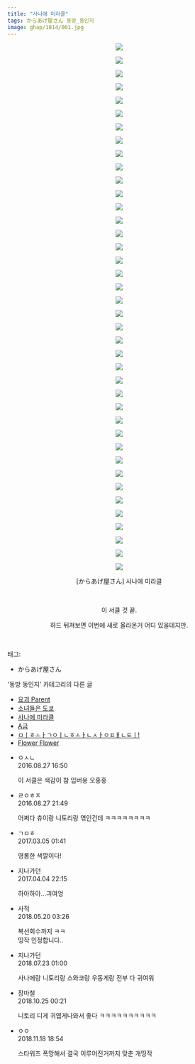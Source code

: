```yaml
---
title: "사나에 미라클"
tags: からあげ屋さん 동방_동인지
image: ghap/1814/001.jpg
---
```

<div class="article">
<p style="text-align: center; clear: none; float: none;"><img src="{{ site.nasurl }}/ghap/1814/001.jpg"/></p>
<p style="text-align: center; clear: none; float: none;"><img src="{{ site.nasurl }}/ghap/1814/002.jpg"/></p>
<p style="text-align: center; clear: none; float: none;"><img src="{{ site.nasurl }}/ghap/1814/003.jpg"/></p>
<p style="text-align: center; clear: none; float: none;"><img src="{{ site.nasurl }}/ghap/1814/004.jpg"/></p>
<p style="text-align: center; clear: none; float: none;"><img src="{{ site.nasurl }}/ghap/1814/005.jpg"/></p>
<p style="text-align: center; clear: none; float: none;"><img src="{{ site.nasurl }}/ghap/1814/006.jpg"/></p>
<p style="text-align: center; clear: none; float: none;"><img src="{{ site.nasurl }}/ghap/1814/007.jpg"/></p>
<p style="text-align: center; clear: none; float: none;"><img src="{{ site.nasurl }}/ghap/1814/008.jpg"/></p>
<p style="text-align: center; clear: none; float: none;"><img src="{{ site.nasurl }}/ghap/1814/009.jpg"/></p>
<p style="text-align: center; clear: none; float: none;"><img src="{{ site.nasurl }}/ghap/1814/010.jpg"/></p>
<p style="text-align: center; clear: none; float: none;"><img src="{{ site.nasurl }}/ghap/1814/011.jpg"/></p>
<p style="text-align: center; clear: none; float: none;"><img src="{{ site.nasurl }}/ghap/1814/012.jpg"/></p>
<p style="text-align: center; clear: none; float: none;"><img src="{{ site.nasurl }}/ghap/1814/013.jpg"/></p>
<p style="text-align: center; clear: none; float: none;"><img src="{{ site.nasurl }}/ghap/1814/014.jpg"/></p>
<p style="text-align: center; clear: none; float: none;"><img src="{{ site.nasurl }}/ghap/1814/015.jpg"/></p>
<p style="text-align: center; clear: none; float: none;"><img src="{{ site.nasurl }}/ghap/1814/016.jpg"/></p>
<p style="text-align: center; clear: none; float: none;"><img src="{{ site.nasurl }}/ghap/1814/017.jpg"/></p>
<p style="text-align: center; clear: none; float: none;"><img src="{{ site.nasurl }}/ghap/1814/018.jpg"/></p>
<p style="text-align: center; clear: none; float: none;"><img src="{{ site.nasurl }}/ghap/1814/019.jpg"/></p>
<p style="text-align: center; clear: none; float: none;"><img src="{{ site.nasurl }}/ghap/1814/020.jpg"/></p>
<p style="text-align: center; clear: none; float: none;"><img src="{{ site.nasurl }}/ghap/1814/021.jpg"/></p>
<p style="text-align: center; clear: none; float: none;"><img src="{{ site.nasurl }}/ghap/1814/022.jpg"/></p>
<p style="text-align: center; clear: none; float: none;"><img src="{{ site.nasurl }}/ghap/1814/023.jpg"/></p>
<p style="text-align: center; clear: none; float: none;"><img src="{{ site.nasurl }}/ghap/1814/024.jpg"/></p>
<p style="text-align: center; clear: none; float: none;"><img src="{{ site.nasurl }}/ghap/1814/025.jpg"/></p>
<p style="text-align: center; clear: none; float: none;"><img src="{{ site.nasurl }}/ghap/1814/026.jpg"/></p>
<p style="text-align: center; clear: none; float: none;"><img src="{{ site.nasurl }}/ghap/1814/027.jpg"/></p>
<p style="text-align: center; clear: none; float: none;"><img src="{{ site.nasurl }}/ghap/1814/028.jpg"/></p>
<p style="text-align: center; clear: none; float: none;"><img src="{{ site.nasurl }}/ghap/1814/029.jpg"/></p>
<p style="text-align: center; clear: none; float: none;"><img src="{{ site.nasurl }}/ghap/1814/030.jpg"/></p>
<p style="text-align: center; clear: none; float: none;"><img src="{{ site.nasurl }}/ghap/1814/031.jpg"/></p>
<p style="text-align: center; clear: none; float: none;"><img src="{{ site.nasurl }}/ghap/1814/032.jpg"/></p>
<p style="text-align: center; clear: none; float: none;"><img src="{{ site.nasurl }}/ghap/1814/033.jpg"/></p>
<p style="text-align: center; clear: none; float: none;"><img src="{{ site.nasurl }}/ghap/1814/034.jpg"/></p>
<p style="text-align: center; clear: none; float: none;"><img src="{{ site.nasurl }}/ghap/1814/035.jpg"/></p>
<p style="text-align: center; clear: none; float: none;"><img src="{{ site.nasurl }}/ghap/1814/036.jpg"/></p>
<p style="text-align: center; clear: none; float: none;"><img src="{{ site.nasurl }}/ghap/1814/037.jpg"/></p>
<p style="text-align: center; clear: none; float: none;"><img src="{{ site.nasurl }}/ghap/1814/038.jpg"/></p>
<p style="text-align: center; clear: none; float: none;"><img src="{{ site.nasurl }}/ghap/1814/039.jpg"/></p>
<p style="text-align: center; clear: none; float: none;"><img src="{{ site.nasurl }}/ghap/1814/040.jpg"/></p>
<p style="text-align: center; clear: none; float: none;">[からあげ屋さん] 사나에 미라클</p>
<p style="text-align: center; clear: none; float: none;"><br/></p>
<p style="text-align: center; clear: none; float: none;">이 서클 것 끝.</p>
<p style="text-align: center; clear: none; float: none;">하드 뒤져보면 이번에 새로 올라온거 어디 있을테지만.</p>
<p><br/></p>
</div><div class="tagTrail">
<p>태그: </p>
<ul>
<li>からあげ屋さん</li>
</ul>
</div><div class="another">
<p>'동방 동인지' 카테고리의 다른 글</p>
<ul>
<li><a href="/2016-08-25-ghap_1816">요괴 Parent</a></li>
<li><a href="/2016-08-25-ghap_1815">소녀들은 도쿄</a></li>
<li><a href="/2016-08-25-ghap_1814">사나에 미라클</a></li>
<li><a href="/2016-08-25-ghap_1813">A금</a></li>
<li><a href="/2016-08-25-ghap_1812">ㅁㅣㅎㅗㅏㄱㅇㅣㄴㅎㅗㅏㄴㅅㅏㅇㅍㅐㄴㅌㅣ!</a></li>
<li><a href="/2016-08-24-ghap_1811">Flower Flower</a></li>
</ul>
</div><div class="cb_module cb_fluid">
<div class="cb_wrt cb_profile">
<div class="comment">
<ul>
<li class="cb_thumb_off" id="comment14791921">
<div class="cb_comment_area">
<div class="cb_info_area">
<div class="cb_section">
<span class="cb_nick_name">ㅇㅅㄴ</span>
</div>
<div class="cb_section">
<span class="cb_date">2016.08.27 16:50 </span>
</div>
</div>
<div class="cb_dsc_comment">
<p class="cb_dsc">
											이 서클은 색감이 참 입버용 오홍홍 
										</p>
</div>
</div></li>
<li class="cb_thumb_off" id="comment14792043">
<div class="cb_comment_area">
<div class="cb_info_area">
<div class="cb_section">
<span class="cb_nick_name">ㄹㅇㅎㅈ</span>
</div>
<div class="cb_section">
<span class="cb_date">2016.08.27 21:49 </span>
</div>
</div>
<div class="cb_dsc_comment">
<p class="cb_dsc">
											어쩌다 츄이랑 니토리랑 엮인건데 ㅋㅋㅋㅋㅋㅋㅋㅋ
										</p>
</div>
</div></li>
<li class="cb_thumb_off" id="comment14931565">
<div class="cb_comment_area">
<div class="cb_info_area">
<div class="cb_section">
<span class="cb_nick_name">ㄱㅁㅎ</span>
</div>
<div class="cb_section">
<span class="cb_date">2017.03.05 01:41 </span>
</div>
</div>
<div class="cb_dsc_comment">
<p class="cb_dsc">
											영롱한 색깔이다!
										</p>
</div>
</div></li>
<li class="cb_thumb_off" id="comment14957061">
<div class="cb_comment_area">
<div class="cb_info_area">
<div class="cb_section">
<span class="cb_nick_name">지나가던</span>
</div>
<div class="cb_section">
<span class="cb_date">2017.04.04 22:15 </span>
</div>
</div>
<div class="cb_dsc_comment">
<p class="cb_dsc">
											하아하아...긔여엉
										</p>
</div>
</div></li>
<li class="cb_thumb_off" id="comment15258916">
<div class="cb_comment_area">
<div class="cb_info_area">
<div class="cb_section">
<span class="cb_nick_name">사적</span>
</div>
<div class="cb_section">
<span class="cb_date">2018.05.20 03:26 </span>
</div>
</div>
<div class="cb_dsc_comment">
<p class="cb_dsc">
											복선회수까지 ㅋㅋ<br/>
띵작 인정합니다..
										</p>
</div>
</div></li>
<li class="cb_thumb_off" id="comment15291893">
<div class="cb_comment_area">
<div class="cb_info_area">
<div class="cb_section">
<span class="cb_nick_name">지나가던</span>
</div>
<div class="cb_section">
<span class="cb_date">2018.07.23 01:00 </span>
</div>
</div>
<div class="cb_dsc_comment">
<p class="cb_dsc">
											사나에랑 니토리랑 스와코랑 우동게랑 전부 다 귀여워
										</p>
</div>
</div></li>
<li class="cb_thumb_off" id="comment15361703">
<div class="cb_comment_area">
<div class="cb_info_area">
<div class="cb_section">
<span class="cb_nick_name">장마철</span>
</div>
<div class="cb_section">
<span class="cb_date">2018.10.25 00:21 </span>
</div>
</div>
<div class="cb_dsc_comment">
<p class="cb_dsc">
											니토리 디게 귀엽게나와서 좋다 ㅋㅋㅋㅋㅋㅋㅋㅋㅋㅋ
										</p>
</div>
</div></li>
<li class="cb_thumb_off" id="comment15374895">
<div class="cb_comment_area">
<div class="cb_info_area">
<div class="cb_section">
<span class="cb_nick_name">ㅇㅇ</span>
</div>
<div class="cb_section">
<span class="cb_date">2018.11.18 18:54 </span>
</div>
</div>
<div class="cb_dsc_comment">
<p class="cb_dsc">
											스타워즈 폭망해서 결국 이루어진거까지 맞춘 개띵작
										</p>
</div>
</div></li>
</ul>
</div>
</div><!-- commentList close -->
</div>